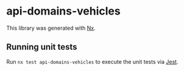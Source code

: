 # api-domains-vehicles

This library was generated with [Nx](https://nx.dev).

## Running unit tests

Run `nx test api-domains-vehicles` to execute the unit tests via [Jest](https://jestjs.io).

